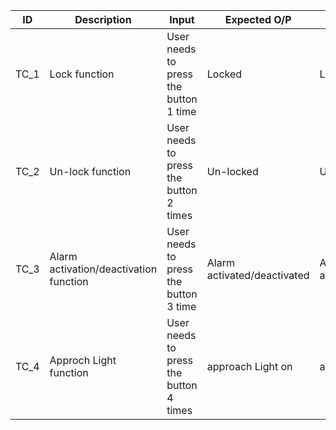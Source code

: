 
| ID|Description|Input|Expected O/P|Actual O/P|Status|
|-----|---------|----------|-----------|---------|------|
|TC_1|Lock function|User needs to press the button 1 time| Locked |Locked 
|TC_2|Un-lock function|User needs to press the button 2 times| Un-locked|Un-locked|
|TC_3|Alarm activation/deactivation function|User needs to press the button 3 time|Alarm activated/deactivated|Alarm activated/deactivated|
|TC_4|Approch Light function|User needs to press the button 4 times|approach Light on|approach Light on|

